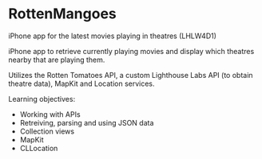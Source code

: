 # RottenMangoes
iPhone app for the latest movies playing in theatres (LHLW4D1)

iPhone app to retrieve currently playing movies and display which theatres nearby that are playing them.

Utilizes the Rotten Tomatoes API, a custom Lighthouse Labs API (to obtain theatre data), MapKit and Location services.

Learning objectives:
- Working with APIs
- Retreiving, parsing and using JSON data
- Collection views
- MapKit
- CLLocation
